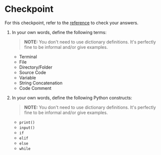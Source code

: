 # Checkpoint

For this checkpoint, refer to the [reference](../../../../reference) to check your answers.

1. In your own words, define the following terms:

    > **NOTE:** You don't need to use dictionary definitions. It's perfectly fine to be informal and/or give examples.

    * Terminal
    * File
    * Directory/Folder
    * Source Code
    * Variable
    * String Concatenation
    * Code Comment

1. In your own words, define the following Python constructs:

    > **NOTE:** You don't need to use dictionary definitions. It's perfectly fine to be informal and/or give examples.

    * `print()`
    * `input()`
    * `if`
    * `elif`
    * `else`
    * `while`
